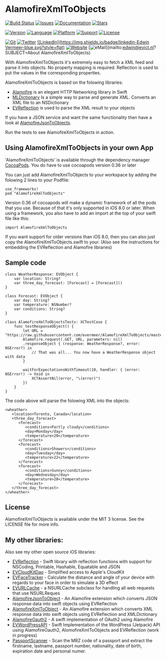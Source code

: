 # AlamofireXmlToObjects

<!---
 [![Circle CI](https://img.shields.io/circleci/project/evermeer/AlamofireXmlToObjects.svg?style=flat)](https://circleci.com/gh/evermeer/AlamofireXmlToObjects)
 -->
[![Build Status](https://travis-ci.org/evermeer/AlamofireXmlToObjects.svg?style=flat)](https://travis-ci.org/evermeer/AlamofireXmlToObjects)
[![Issues](https://img.shields.io/github/issues-raw/evermeer/AlamofireXmlToObjects.svg?style=flat)](https://github.com/evermeer/AlamofireXmlToObjects/issues)
[![Documentation](https://img.shields.io/badge/documented-100%-brightgreen.svg?style=flat)](http://cocoadocs.org/docsets/AlamofireXmlToObjects)
[![Stars](https://img.shields.io/github/stars/evermeer/AlamofireXmlToObjects.svg?style=flat)](https://github.com/evermeer/AlamofireXmlToObjects/stargazers)

[![Version](https://img.shields.io/cocoapods/v/AlamofireXmlToObjects.svg?style=flat)](http://cocoadocs.org/docsets/AlamofireXmlToObjects)
[![Language](https://img.shields.io/badge/language-swift2-f48041.svg?style=flat)](https://developer.apple.com/swift)
[![Platform](https://img.shields.io/cocoapods/p/AlamofireXmlToObjects.svg?style=flat)](http://cocoadocs.org/docsets/AlamofireXmlToObjects)
[![Support](https://img.shields.io/badge/support-iOS%208%2B%20|%20OSX%2010.9+%20-blue.svg?style=flat)](https://www.apple.com/nl/ios/)
[![License](https://img.shields.io/cocoapods/l/AlamofireXmlToObjects.svg?style=flat)](http://cocoadocs.org/docsets/AlamofireXmlToObjects)

[![Git](https://img.shields.io/badge/GitHub-evermeer-blue.svg?style=flat)](https://github.com/evermeer)
[![Twitter](https://img.shields.io/badge/twitter-@evermeer-blue.svg?style=flat)](http://twitter.com/evermeer)
[![LinkedIn](https://img.shields.io/badge/linkedin-Edwin Vermeer-blue.svg?style=flat)](http://nl.linkedin.com/in/evermeer/en)
[![Website](https://img.shields.io/badge/website-evict.nl-blue.svg?style=flat)](http://evict.nl)
[![eMail](https://img.shields.io/badge/email-edwin@evict.nl-blue.svg?style=flat)](mailto:edwin@evict.nl?SUBJECT=About AlamofireXmlToObjects)

With AlamofireXmlToObjects it's extremely easy to fetch a XML feed and parse it into objects. No property mapping is required. Reflection is used to put the values in the corresponding properties.

AlamofireXmlToObjects is based on the folowing libraries:
- [Alamofire](https://github.com/Alamofire/Alamofire) is an elegant HTTP Networking library in Swift
- [MLDictionary](https://github.com/nicklockwood/XMLDictionary) Is a simple way to parse and generate XML. Converts an XML file to an NSDictionary
- [EVReflection](https://github.com/evermeer/EVReflection) is used to parse the XML result to your objects

If you have a JSON service and want the same functionality then have a look at [AlamofireJsonToObjects](https://github.com/evermeer/AlamofireJsonToObjects).

Run the tests to see AlamofireXmlToObjects in action.

## Using AlamofireXmlToObjects in your own App 

'AlamofireXmlToObjects' is available through the dependency manager [CocoaPods](http://cocoapods.org). 
You do have to use cocoapods version 0.36 or later

You can just add AlamofireXmlToObjects to your workspace by adding the folowing 2 lines to your Podfile:

```
use_frameworks!
pod "AlamofireXmlToObjects"
```

Version 0.36 of cocoapods will make a dynamic framework of all the pods that you use. Because of that it's only supported in iOS 8.0 or later. When using a framework, you also have to add an import at the top of your swift file like this:

```
import AlamofireXmlToObjects
```

If you want support for older versions than iOS 8.0, then you can also just copy the AlamofireXmlToObjects.swift  to your. (Also see the instructions for embedding the EVReflection and Alamofire libraries) 


## Sample code

```
class WeatherResponse: EVObject {
    var location: String?
    var three_day_forecast: [Forecast] = [Forecast]()
}

class Forecast: EVObject {
    var day: String?
    var temperature: NSNumber?
    var conditions: String?
}

class AlamofireXmlToObjectsTests: XCTestCase {
    func testResponseObject() {
        let URL = "https://raw.githubusercontent.com/evermeer/AlamofireXmlToObjects/master/AlamofireXmlToObjectsTests/sample_xml"
        Alamofire.request(.GET, URL, parameters: nil)
        .responseObject { (response: WeatherResponse?, error: NSError?) in
            // That was all... You now have a WeatherResponse object with data
        }

        waitForExpectationsWithTimeout(10, handler: { (error: NSError!) -> Void in
            XCTAssertNil(error, "\(error)")
        })
    }
}

```

The code above will parse the folowing XML into the objects:

```
<wheather>
   <location>Toronto, Canada</location>
   <three_day_forecast>
      <forecast>
         <conditions>Partly cloudy</conditions>
         <day>Monday</day>
         <temperature>20</temperature>
      </forecast>
      <forecast>
         <conditions>Showers</conditions>
         <day>Tuesday</day>
         <temperature>22</temperature>
      </forecast>
      <forecast>
         <conditions>Sunny</conditions>
         <day>Wednesday</day>
         <temperature>28</temperature>
      </forecast>
   </three_day_forecast>
</wheather>
```

## License

AlamofireXmlToObjects is available under the MIT 3 license. See the LICENSE file for more info.

## My other libraries:
Also see my other open source iOS libraries:

- [EVReflection](https://github.com/evermeer/EVReflection) - Swift library with reflection functions with support for NSCoding, Printable, Hashable, Equatable and JSON 
- [EVCloudKitDao](https://github.com/evermeer/EVCloudKitDao) - Simplified access to Apple's CloudKit
- [EVFaceTracker](https://github.com/evermeer/EVFaceTracker) - Calculate the distance and angle of your device with regards to your face in order to simulate a 3D effect
- [EVURLCache](https://github.com/evermeer/EVURLCache) - a NSURLCache subclass for handling all web requests that use NSURLReques
- [AlamofireJsonToObject](https://github.com/evermeer/AlamofireJsonToObjects) - An Alamofire extension which converts JSON response data into swift objects using EVReflection
- [AlamofireXmlToObject](https://github.com/evermeer/AlamofireXmlToObjects) - An Alamofire extension which converts XML response data into swift objects using EVReflection and XMLDictionary
- [AlamofireOauth2](https://github.com/evermeer/AlamofireOauth2) - A swift implementation of OAuth2 using Alamofire
- [EVWordPressAPI](https://github.com/evermeer/EVWordPressAPI) - Swift Implementation of the WordPress (Jetpack) API using AlamofireOauth2, AlomofireXmlToObjects and EVReflection (work in progress)
- [PassportScanner](https://github.com/evermeer/PassportScanner) - Scan the MRZ code of a passport and extract the firstname, lastname, passport number, nationality, date of birth, expiration date and personal numer.
